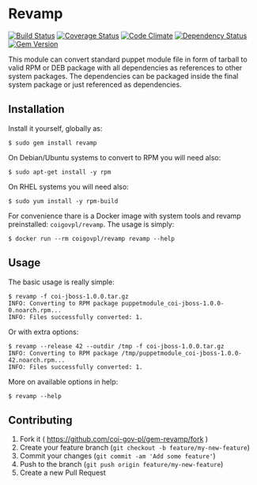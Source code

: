 # Revamp

[![Build Status](https://travis-ci.org/coi-gov-pl/revamp.svg)](https://travis-ci.org/coi-gov-pl/revamp) [![Coverage Status](https://coveralls.io/repos/coi-gov-pl/revamp/badge.svg?branch=develop&service=github)](https://coveralls.io/github/coi-gov-pl/revamp?branch=develop) [![Code Climate](https://codeclimate.com/github/coi-gov-pl/revamp/badges/gpa.svg)](https://codeclimate.com/github/coi-gov-pl/revamp) [![Dependency Status](https://gemnasium.com/coi-gov-pl/revamp.svg)](https://gemnasium.com/coi-gov-pl/revamp) [![Gem Version](https://badge.fury.io/rb/revamp.svg)](https://badge.fury.io/rb/revamp)

This module can convert standard puppet module file in form of tarball to valid RPM or DEB package with all dependencies as references to other system packages. The dependencies can be packaged inside the final system package or just referenced as dependencies.

## Installation

Install it yourself, globally as:

    $ sudo gem install revamp

On Debian/Ubuntu systems to convert to RPM you will need also:

    $ sudo apt-get install -y rpm
    
On RHEL systems you will need also:

    $ sudo yum install -y rpm-build
    
For convenience thare is a Docker image with system tools and revamp preinstalled: `coigovpl/revamp`. The usage is simply:

    $ docker run --rm coigovpl/revamp revamp --help

## Usage

The basic usage is really simple:

    $ revamp -f coi-jboss-1.0.0.tar.gz
    INFO: Converting to RPM package puppetmodule_coi-jboss-1.0.0-0.noarch.rpm...
    INFO: Files successfully converted: 1.

Or with extra options:

    $ revamp --release 42 --outdir /tmp -f coi-jboss-1.0.0.tar.gz
    INFO: Converting to RPM package /tmp/puppetmodule_coi-jboss-1.0.0-42.noarch.rpm...
    INFO: Files successfully converted: 1.

More on available options in help:

    $ revamp --help

## Contributing

1. Fork it ( https://github.com/coi-gov-pl/gem-revamp/fork )
2. Create your feature branch (`git checkout -b feature/my-new-feature`)
3. Commit your changes (`git commit -am 'Add some feature'`)
4. Push to the branch (`git push origin feature/my-new-feature`)
5. Create a new Pull Request
